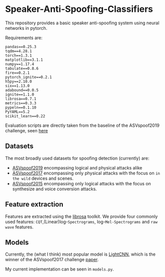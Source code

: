 # Speaker-Anti-Spoofing-Classifiers

This repository provides a basic speaker anti-spoofing system using neural networks in pytorch.

Requirements are:

```
pandas==0.25.3
tqdm==4.28.1
torch==1.3.1
matplotlib==3.1.1
numpy==1.17.4
tabulate==0.8.6
fire==0.2.1
pytorch_ignite==0.2.1
h5py==2.10.0
six==1.13.0
adabound==0.0.5
ignite==1.1.0
librosa==0.7.1
metrics==0.3.3
pypeln==0.1.10
PyYAML==5.2
scikit_learn==0.22
```



Evaluation scripts are directly taken from the baseline of the ASVspoof2019 challenge, seen [here](https://www.asvspoof.org/asvspoof2019/tDCF_python_v1.zip)


## Datasets

The most broadly used datasets for spoofing detection (currently) are:

* [ASVspoof2019](https://datashare.is.ed.ac.uk/handle/10283/3336) encompassing logical and physical attacks alike
* [ASVspoof2017](https://datashare.is.ed.ac.uk/handle/10283/3055) encompassing only physical attacks with the focus on `in the wild` devices and scenes.
* [ASVspoof2015](https://datashare.is.ed.ac.uk/handle/10283/853) encompassing only logical attacks with the focus on synthesize and voice conversion attacks.

## Feature extraction

Features are extracted using the [librosa](https://github.com/librosa/librosa) toolkit. We provide four commonly used features: `CQT`,(Linear)log-`Spectrograms`, log-`Mel-Spectrograms` and `raw wave` features.

## Models

Currently, the (what I think) most popular model is [LightCNN](https://arxiv.org/abs/1511.02683), which is the winner of the ASVspoof2017 challenge [paper](https://pdfs.semanticscholar.org/a2b4/c396dc1064fb90bb5455525733733c761a7f.pdf).

My current implementation can be seen in `models.py`.

